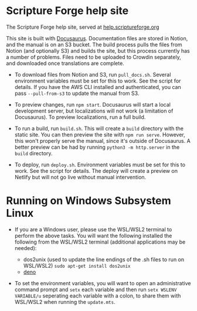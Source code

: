 # Scripture Forge help site

The Scripture Forge help site, served at [help.scriptureforge.org](https://help.scriptureforge.org)

This site is built with [Docusaurus](https://docusaurus.io/). Documentation files are stored in Notion, and the manual is on an S3 bucket. The build process pulls the files from Notion (and optionally S3) and builds the site, but this process currently has a number of problems. Files need to be uploaded to Crowdin separately, and downloaded once translations are complete.

- To download files from Notion and S3, run `pull_docs.sh`. Several environment variables must be set for this to work. See the script for details. If you have the AWS CLI installed and authenticated, you can pass `--pull-from-s3` to update the manual from S3.

- To preview changes, run `npm start`. Docusaurus will start a local development server, but localizations will not work (a limitation of Docusaurus). To preview localizations, run a full build.

- To run a build, run `build.sh`. This will create a `build` directory with the static site. You can then preview the site with `npm run serve`. However, this won't properly serve the manual, since it's outside of Docusaurus. A better preview can be had by running `python3 -m http.server` in the `build` directory.

- To deploy, run `deploy.sh`. Environment variables must be set for this to work. See the script for details. The deploy will create a preview on Netlify but will not go live without manual intervention.

# Running on Windows Subsystem Linux

- If you are a Windows user, please use the WSL/WSL2 terminal to perform the above tasks. You will want the following installed the following from the WSL/WSL2 terminal (additional applications may be needed):
  - dos2unix (used to update the line endings of the .sh files to run on WSL/WSL2) `sudo apt-get install dos2unix`
  - [deno](https://docs.deno.com/runtime/getting_started/installation/) 

- To set the environment variables, you will want to open an administrative command prompt and `setx` each variable and then run `setx WSLENV VARIABLE/u` seperating each variable with a colon, to share them with WSL/WSL2 when running the `update.mts`. 